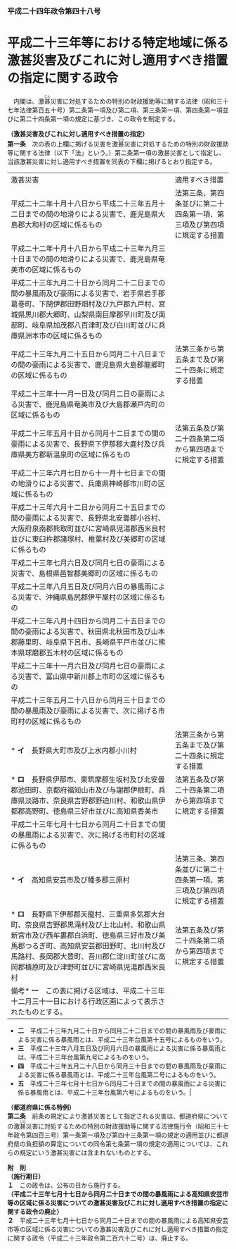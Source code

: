 ### 平成二十四年政令第四十八号  
# 平成二十三年等における特定地域に係る激甚災害及びこれに対し適用すべき措置の指定に関する政令  
　内閣は、激<ruby>甚<rt>じん</rt></ruby>災害に対処するための特別の財政援助等に関する法律（昭和三十七年法律第百五十号）第二条第一項及び第二項、第三条第一項、第四条第一項並びに第二十四条第一項の規定に基づき、この政令を制定する。  
  
**（激甚災害及びこれに対し適用すべき措置の指定）**  
**第一条**　次の表の上欄に掲げる災害を激<ruby>甚<rt>じん</rt></ruby>災害に対処するための特別の財政援助等に関する法律（以下「法」という。）第二条第一項の激甚災害として指定し、当該激甚災害に対し適用すべき措置を同表の下欄に掲げるとおり指定する。  

|||  
| --- | --- |  
|激甚災害|適用すべき措置|  
|平成二十二年十月十八日から平成二十三年五月十二日までの間の地滑りによる災害で、鹿児島県大島郡大和村の区域に係るもの|法第三条、第四条並びに第二十四条第一項、第三項及び第四項に規定する措置|  
|平成二十二年十月十八日から平成二十三年九月三十日までの間の地滑りによる災害で、鹿児島県奄美市の区域に係るもの|  
|平成二十三年九月二十日から同月二十二日までの間の暴風雨及び豪雨による災害で、岩手県岩手郡葛巻町、下閉伊郡田野畑村及び九戸郡九戸村、宮城県黒川郡大郷町、山梨県南巨摩郡早川町及び南部町、岐阜県加茂郡八百津町及び白川町並びに兵庫県洲本市の区域に係るもの|  
|平成二十三年九月二十五日から同月二十八日までの間の豪雨による災害で、鹿児島県大島郡龍郷町の区域に係るもの|法第三条から第五条まで及び第二十四条に規定する措置|  
|平成二十三年十一月一日及び同月二日の豪雨による災害で、鹿児島県奄美市及び大島郡瀬戸内町の区域に係るもの|  
|平成二十三年五月十日から同月十二日までの間の豪雨による災害で、長野県下伊那郡大鹿村及び兵庫県美方郡新温泉町の区域に係るもの|法第五条及び第二十四条第二項から第四項までに規定する措置|  
|平成二十三年六月七日から十一月十七日までの間の地滑りによる災害で、兵庫県神崎郡市川町の区域に係るもの|  
|平成二十三年六月十二日から同月二十五日までの間の豪雨による災害で、長野県北安曇郡小谷村、大阪府泉南郡熊取町並びに宮崎県児湯郡西米良村並びに東臼杵郡諸塚村、椎葉村及び美郷町の区域に係るもの|  
|平成二十三年七月六日及び同月七日の豪雨による災害で、島根県邑智郡美郷町の区域に係るもの|  
|平成二十三年八月五日及び同月六日の暴風雨による災害で、沖縄県島尻郡伊平屋村の区域に係るもの|  
|平成二十三年八月十四日から同月二十五日までの間の豪雨による災害で、秋田県北秋田市及び山本郡藤里町、岐阜県下呂市、長崎県平戸市並びに熊本県球磨郡五木村の区域に係るもの|  
|平成二十三年十一月六日及び同月七日の豪雨による災害で、富山県中新川郡上市町の区域に係るもの|  
|平成二十三年五月二十八日から同月三十日までの間の暴風雨及び豪雨による災害で、次に掲げる市町村の区域に係るもの||  
|* **イ**　長野県大町市及び上水内郡小川村|法第三条から第五条まで及び第二十四条に規定する措置|  
|* **ロ**　長野県伊那市、東筑摩郡生坂村及び北安曇郡池田町、京都府福知山市及び与謝郡伊根町、兵庫県淡路市、奈良県吉野郡野迫川村、和歌山県伊都郡高野町、徳島県三好市並びに高知県香美市|法第五条及び第二十四条第二項から第四項までに規定する措置|  
|平成二十三年七月十七日から同月二十日までの間の暴風雨による災害で、次に掲げる市町村の区域に係るもの||  
|* **イ**　高知県安芸市及び幡多郡三原村|法第三条、第四条並びに第二十四条第一項、第三項及び第四項に規定する措置|  
|* **ロ**　長野県下伊那郡天龍村、三重県多気郡大台町、奈良県吉野郡黒滝村及び上北山村、和歌山県新宮市及び西牟婁郡白浜町、徳島県三好市及び美馬郡つるぎ町、高知県安芸郡田野町、北川村及び馬路村、長岡郡大豊町、吾川郡仁淀川町並びに高岡郡檮原町及び津野町並びに宮崎県児湯郡西米良村|法第五条及び第二十四条第二項から第四項までに規定する措置|  
|備考* **一**　この表に掲げる区域は、平成二十三年十二月三十一日における行政区画によって表示されたものとする。  
* **二**　平成二十三年九月二十日から同月二十二日までの間の暴風雨及び豪雨による災害に係る暴風雨とは、平成二十三年台風第十五号によるものをいう。  
* **三**　平成二十三年八月五日及び同月六日の暴風雨による災害に係る暴風雨とは、平成二十三年台風第九号によるものをいう。  
* **四**　平成二十三年五月二十八日から同月三十日までの間の暴風雨及び豪雨による災害に係る暴風雨とは、平成二十三年台風第二号によるものをいう。  
* **五**　平成二十三年七月十七日から同月二十日までの間の暴風雨による災害に係る暴風雨とは、平成二十三年台風第六号によるものをいう。|  
  
  
**（都道府県に係る特例）**  
**第二条**　前条の規定により激甚災害として指定される災害は、都道府県についての激<ruby>甚<rt>じん</rt></ruby>災害に対処するための特別の財政援助等に関する法律施行令（昭和三十七年政令第四百三号）第一条第一項及び第四十三条第一項の規定の適用並びに都道府県の負担額の算定についての同令第七条第一項の規定の適用については、これらの規定にいう激甚災害には含まれないものとする。  
  
**附　則**  
**（施行期日）**  
**１**　この政令は、公布の日から施行する。  
**（平成二十三年七月十七日から同月二十日までの間の暴風雨による高知県安芸市等の区域に係る災害についての激甚災害及びこれに対し適用すべき措置の指定に関する政令の廃止）**  
**２**　平成二十三年七月十七日から同月二十日までの間の暴風雨による高知県安芸市等の区域に係る災害についての激甚災害及びこれに対し適用すべき措置の指定に関する政令（平成二十三年政令第二百六十二号）は、廃止する。  
  
